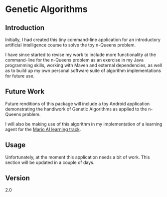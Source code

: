 Genetic Algorithms
==================

Introduction
------------

Initially, I had created this tiny command-line application for an introductory 
artificial intelligence course to solve the toy n-Queens problem.

I have since started to revise my work to include more functionality at the 
command-line for the n-Queens problem as an exercise in my Java programming 
skills, working with Maven and external dependencies, as well as to build up my 
own personal software suite of algorithm implementations for future use.

Future Work
-----------

Future renditions of this package will include a toy Android application 
demonstrating the handiwork of Genetic Algorithms as applied to the n-Queens 
problem. 

I will also be making use of this algorithm in my implementation of a learning 
agent for the [Mario AI learning track](http://www.marioai.org/home).


Usage
-----

Unfortunately, at the moment this application needs a bit of work. This section 
will be updated in a couple of days.


Version
----

2.0